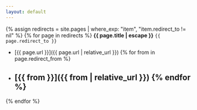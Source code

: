 ```yaml
---
layout: default
---
```


{% assign redirects = site.pages | where_exp: "item", "item.redirect_to != nil" %}
{% for page in redirects %}
<strong>{{ page.title | escape }}</strong>
`{{ page.redirect_to }}` 
* [{{ page.url }}]({{ page.url | relative_url }})
{% for from in page.redirect_from %} 
* [{{ from }}]({{ from | relative_url }})
{% endfor %} 
  ---
{% endfor %}
